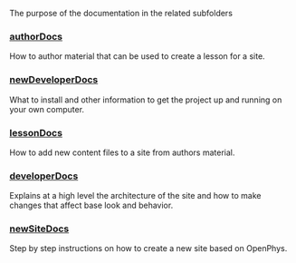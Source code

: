 The purpose of the documentation in the related subfolders

### [authorDocs](https://github.com/OpenPhysProject/OpenPhys/tree/master/docs/authorDocs)
How to author material that can be used to create a lesson for a site.

### [newDeveloperDocs](https://github.com/OpenPhysProject/OpenPhys/tree/master/docs/newDeveloperDocs)
What to install and other information to get the project up and running on your own computer.

### [lessonDocs](https://github.com/OpenPhysProject/OpenPhys/tree/master/docs/lessonDocs)
How to add new content files to a site from authors material.

### [developerDocs](https://github.com/OpenPhysProject/OpenPhys/tree/master/docs/developerDocs)
Explains at a high level the architecture of the site and how to make changes that
affect base look and behavior.

### [newSiteDocs](https://github.com/OpenPhysProject/OpenPhys/tree/master/docs/newDeveloperDocs)
Step by step instructions on how to create a new site based on OpenPhys.